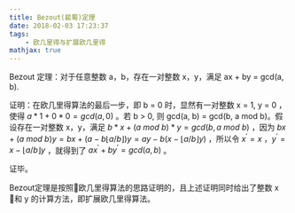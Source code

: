 ```yaml
---
title: Bezout(裴蜀)定理
date: 2018-02-03 17:23:37
tags:
    - 欧几里得与扩展欧几里得
mathjax: true
---
```


Bezout 定理：对于任意整数 a，b，存在一对整数 x，y，满足 ax + by = gcd(a, b).

证明：在欧几里得算法的最后一步，即 b = 0 时，显然有一对整数 x = 1, y = 0 ，使得 $a * 1 + 0 * 0 = gcd(a, 0)$ 。若 b > 0, 则 gcd(a, b) = gcd(b, a mod b)。假设存在一对整数 x，y，满足 $b * x + (a\ mod\ b) * y = gcd(b, a\ mod\ b)$ ，因为 $bx + (a\ mod\ b)y = bx + (a - b\lfloor{a / b}\rfloor)y = ay - b(x - \lfloor{a / b}\rfloor y)$ ，所以令 $x^{'} = x$ ，$y^{'} = x - \lfloor{a / b}\rfloor y$ ，就得到了 $ax^{'} + by^{'} = gcd(a, b)$ 。

证毕。

Bezout定理是按照欧几里得算法的思路证明的，且上述证明同时给出了整数 x 和 y 的计算方法，即扩展欧几里得算法。